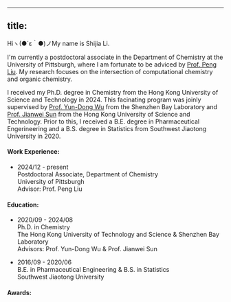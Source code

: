 
---
title:
---

Hiヽ(●´ε｀●)ノMy name is Shijia Li. <br />

I'm currently a postdoctoral associate in the Department of Chemistry at the University of Pittsburgh, where I am fortunate to be adviced by [Prof. Peng Liu](http://pengliu.owlstown.net/). My research focuses on the intersection of computational chemistry and organic chemistry. <br />

I received my Ph.D. degree in Chemistry from the Hong Kong University of Science and Technology in 2024. This facinating program was joinly supervised by [Prof. Yun-Dong Wu](http:/web.pkusz.edu.cn/wu/) from the Shenzhen Bay Laboratory and [Prof. Jianwei Sun](https://sunlab.hkust.edu.hk/cgi-bin/index.php) from the Hong Kong University of Science and Technology. Prior to this, I received a B.E. degree in Pharmaceutical Engerineering and a B.S. degree in Statistics from Southwest Jiaotong University in 2020.<br />

#### Work Experience:<br />
- 2024/12 - present<br />
    Postdoctoral Associate, Department of Chemistry<br />
    University of Pittsburgh<br />
    Advisor: Prof. Peng Liu<br />

#### Education:<br />
- 2020/09 - 2024/08<br />
    Ph.D. in Chemistry<br />
    The Hong Kong University of Technology and Science & Shenzhen Bay Laboratory<br />
    Advisors: Prof. Yun-Dong Wu & Prof. Jianwei Sun<br />

- 2016/09 - 2020/06<br />
    B.E. in Pharmaceutical Engineering & B.S. in Statistics<br />
    Southwest Jiaotong University<br />

#### Awards:    <br />


